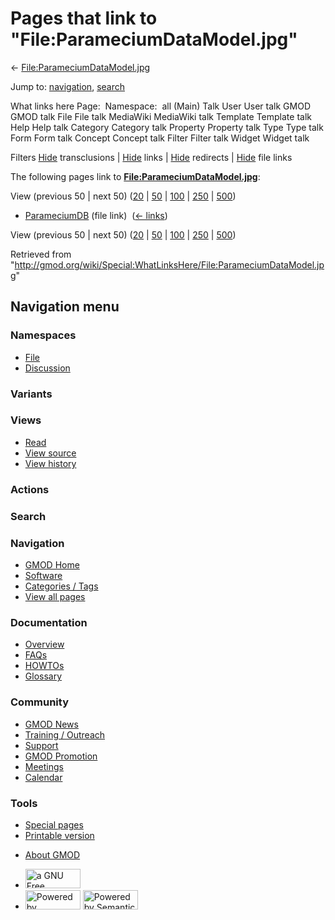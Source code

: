 <div id="mw-page-base" class="noprint">

</div>

<div id="mw-head-base" class="noprint">

</div>

<div id="content" class="mw-body" role="main">

<span id="top"></span>

<div id="mw-js-message" style="display:none;">

</div>



# <span dir="auto">Pages that link to "File:ParameciumDataModel.jpg"</span>

<div id="bodyContent">

<div id="contentSub">

←
[File:ParameciumDataModel.jpg](/wiki/File:ParameciumDataModel.jpg "File:ParameciumDataModel.jpg")

</div>

<div id="jump-to-nav" class="mw-jump">

Jump to: [navigation](#mw-navigation), [search](#p-search)

</div>

<div id="mw-content-text">

What links here Page:  Namespace:  all (Main) Talk User User talk GMOD
GMOD talk File File talk MediaWiki MediaWiki talk Template Template talk
Help Help talk Category Category talk Property Property talk Type Type
talk Form Form talk Concept Concept talk Filter Filter talk Widget
Widget talk

Filters
[Hide](/mediawiki/index.php?title=Special:WhatLinksHere/File:ParameciumDataModel.jpg&hidetrans=1 "Special:WhatLinksHere/File:ParameciumDataModel.jpg")
transclusions \|
[Hide](/mediawiki/index.php?title=Special:WhatLinksHere/File:ParameciumDataModel.jpg&hidelinks=1 "Special:WhatLinksHere/File:ParameciumDataModel.jpg")
links \|
[Hide](/mediawiki/index.php?title=Special:WhatLinksHere/File:ParameciumDataModel.jpg&hideredirs=1 "Special:WhatLinksHere/File:ParameciumDataModel.jpg")
redirects \|
[Hide](/mediawiki/index.php?title=Special:WhatLinksHere/File:ParameciumDataModel.jpg&hideimages=1 "Special:WhatLinksHere/File:ParameciumDataModel.jpg")
file links

The following pages link to
**[File:ParameciumDataModel.jpg](/wiki/File:ParameciumDataModel.jpg "File:ParameciumDataModel.jpg")**:

View (previous 50 \| next 50)
([20](/mediawiki/index.php?title=Special:WhatLinksHere/File:ParameciumDataModel.jpg&limit=20 "Special:WhatLinksHere/File:ParameciumDataModel.jpg")
\|
[50](/mediawiki/index.php?title=Special:WhatLinksHere/File:ParameciumDataModel.jpg&limit=50 "Special:WhatLinksHere/File:ParameciumDataModel.jpg")
\|
[100](/mediawiki/index.php?title=Special:WhatLinksHere/File:ParameciumDataModel.jpg&limit=100 "Special:WhatLinksHere/File:ParameciumDataModel.jpg")
\|
[250](/mediawiki/index.php?title=Special:WhatLinksHere/File:ParameciumDataModel.jpg&limit=250 "Special:WhatLinksHere/File:ParameciumDataModel.jpg")
\|
[500](/mediawiki/index.php?title=Special:WhatLinksHere/File:ParameciumDataModel.jpg&limit=500 "Special:WhatLinksHere/File:ParameciumDataModel.jpg"))

- [ParameciumDB](/wiki/ParameciumDB "ParameciumDB") (file link) ‎
  <span class="mw-whatlinkshere-tools">([←
  links](/mediawiki/index.php?title=Special:WhatLinksHere&target=ParameciumDB "Special:WhatLinksHere"))</span>

View (previous 50 \| next 50)
([20](/mediawiki/index.php?title=Special:WhatLinksHere/File:ParameciumDataModel.jpg&limit=20 "Special:WhatLinksHere/File:ParameciumDataModel.jpg")
\|
[50](/mediawiki/index.php?title=Special:WhatLinksHere/File:ParameciumDataModel.jpg&limit=50 "Special:WhatLinksHere/File:ParameciumDataModel.jpg")
\|
[100](/mediawiki/index.php?title=Special:WhatLinksHere/File:ParameciumDataModel.jpg&limit=100 "Special:WhatLinksHere/File:ParameciumDataModel.jpg")
\|
[250](/mediawiki/index.php?title=Special:WhatLinksHere/File:ParameciumDataModel.jpg&limit=250 "Special:WhatLinksHere/File:ParameciumDataModel.jpg")
\|
[500](/mediawiki/index.php?title=Special:WhatLinksHere/File:ParameciumDataModel.jpg&limit=500 "Special:WhatLinksHere/File:ParameciumDataModel.jpg"))

</div>

<div class="printfooter">

Retrieved from
"<http://gmod.org/wiki/Special:WhatLinksHere/File:ParameciumDataModel.jpg>"

</div>

<div id="catlinks" class="catlinks catlinks-allhidden">

</div>

<div class="visualClear">

</div>

</div>

</div>

<div id="mw-navigation">

## Navigation menu

<div id="mw-head">



<div id="left-navigation">

<div id="p-namespaces" class="vectorTabs" role="navigation"
aria-labelledby="p-namespaces-label">

### Namespaces

- <span id="ca-nstab-image"><a href="/wiki/File:ParameciumDataModel.jpg" accesskey="c"
  title="View the file page [c]">File</a></span>
- <span id="ca-talk"><a
  href="/mediawiki/index.php?title=File_talk:ParameciumDataModel.jpg&amp;action=edit&amp;redlink=1"
  accesskey="t"
  title="Discussion about the content page [t]">Discussion</a></span>

</div>

<div id="p-variants" class="vectorMenu emptyPortlet" role="navigation"
aria-labelledby="p-variants-label">

### 

### Variants[](#)

<div class="menu">

</div>

</div>

</div>

<div id="right-navigation">

<div id="p-views" class="vectorTabs" role="navigation"
aria-labelledby="p-views-label">

### Views

- <span id="ca-view">[Read](/wiki/File:ParameciumDataModel.jpg)</span>
- <span id="ca-viewsource"><a
  href="/mediawiki/index.php?title=File:ParameciumDataModel.jpg&amp;action=edit"
  accesskey="e" title="This page is protected.
  You can view its source [e]">View source</a></span>
- <span id="ca-history"><a
  href="/mediawiki/index.php?title=File:ParameciumDataModel.jpg&amp;action=history"
  accesskey="h" title="Past revisions of this page [h]">View history</a></span>

</div>

<div id="p-cactions" class="vectorMenu emptyPortlet" role="navigation"
aria-labelledby="p-cactions-label">

### Actions[](#)

<div class="menu">

</div>

</div>

<div id="p-search" role="search">

### Search

<div id="simpleSearch">

</div>

</div>

</div>

</div>

<div id="mw-panel">

<div id="p-logo" role="banner">

<a href="/wiki/Main_Page"
style="background-image: url(http://gmod.org/images/GMOD-cogs.png);"
title="Visit the main page"></a>

</div>

<div id="p-Navigation" class="portal" role="navigation"
aria-labelledby="p-Navigation-label">

### Navigation

<div class="body">

- <span id="n-GMOD-Home">[GMOD Home](/wiki/Main_Page)</span>
- <span id="n-Software">[Software](/wiki/GMOD_Components)</span>
- <span id="n-Categories-.2F-Tags">[Categories /
  Tags](/wiki/Categories)</span>
- <span id="n-View-all-pages">[View all
  pages](/wiki/Special:AllPages)</span>

</div>

</div>

<div id="p-Documentation" class="portal" role="navigation"
aria-labelledby="p-Documentation-label">

### Documentation

<div class="body">

- <span id="n-Overview">[Overview](/wiki/Overview)</span>
- <span id="n-FAQs">[FAQs](/wiki/Category:FAQ)</span>
- <span id="n-HOWTOs">[HOWTOs](/wiki/Category:HOWTO)</span>
- <span id="n-Glossary">[Glossary](/wiki/Glossary)</span>

</div>

</div>

<div id="p-Community" class="portal" role="navigation"
aria-labelledby="p-Community-label">

### Community

<div class="body">

- <span id="n-GMOD-News">[GMOD News](/wiki/GMOD_News)</span>
- <span id="n-Training-.2F-Outreach">[Training /
  Outreach](/wiki/Training_and_Outreach)</span>
- <span id="n-Support">[Support](/wiki/Support)</span>
- <span id="n-GMOD-Promotion">[GMOD
  Promotion](/wiki/GMOD_Promotion)</span>
- <span id="n-Meetings">[Meetings](/wiki/Meetings)</span>
- <span id="n-Calendar">[Calendar](/wiki/Calendar)</span>

</div>

</div>

<div id="p-tb" class="portal" role="navigation"
aria-labelledby="p-tb-label">

### Tools

<div class="body">

- <span id="t-specialpages"><a href="/wiki/Special:SpecialPages" accesskey="q"
  title="A list of all special pages [q]">Special pages</a></span>
- <span id="t-print"><a
  href="/mediawiki/index.php?title=Special:WhatLinksHere/File:ParameciumDataModel.jpg&amp;printable=yes"
  rel="alternate" accesskey="p"
  title="Printable version of this page [p]">Printable version</a></span>

</div>

</div>

</div>

</div>

<div id="footer" role="contentinfo">

- <span id="footer-places-about">[About
  GMOD](/wiki/GMOD:About "GMOD:About")</span>

<!-- -->

- <span id="footer-copyrightico">[<img src="http://www.gnu.org/graphics/gfdl-logo-small.png" width="88"
  height="31" alt="a GNU Free Documentation License" />](http://www.gnu.org/licenses/fdl-1.3.html)</span>
- <span id="footer-poweredbyico">[<img src="/mediawiki/skins/common/images/poweredby_mediawiki_88x31.png"
  width="88" height="31" alt="Powered by MediaWiki" />](//www.mediawiki.org/)
  [<img
  src="/mediawiki/extensions/SemanticMediaWiki/includes/../resources/images/smw_button.png"
  width="88" height="31" alt="Powered by Semantic MediaWiki" />](https://www.semantic-mediawiki.org/wiki/Semantic_MediaWiki)</span>

<div style="clear:both">

</div>

</div>
